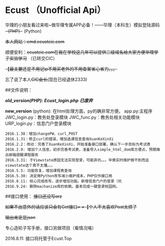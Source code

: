 # Ecust （Unofficial Api）
华理的小朋友看过来啦~做华理专属APP必备！——华理（本科生）模拟登陆源码<del>（PHP）</del> (Python)

<del>本人网站：cmd.ecustcic.com</del>

顺便安利：<del>ecustcic.com在我在学校这几年可以提供二级域名给大家方便华理学子实验学习</del> （已转交CIC）

<del>【最主要还是不用记ip不用买老外的不用备案省心省力。。。</del>

忘了说了本人<del>CIC会长</del>(现在已经退休2333)

##文件说明：

___old_version(PHP):___
    ___Ecust_login.php___
___已废弃___

__new_version__ (python):
在html处理方面，py的确非常方便。
    app.py:主程序
    JWC_login.py：教务处登录模块
    JWC_func.py：教务处相关功能模块
    URP_login.py：信息门户登录模块

    2016.1.30：增加changePW、curl_POST
    2016.1.31：修正curl的错误，增加选课信息查询XuanKeXinXi
    2016.2.2：改动：完善了XuanKeXinXi，开始准备接口部署，确认下一步目标为考试表
    2016.2.9: 增加个人信息，初步完善考试表，准备导入simple_html_dom库方便点，预期推出邮箱提醒课程服务
    2016.3.31: 于Viewstate原因无法实现登录，可能弃坑。。。毕竟实时维护做不到而且viewstate这个真不太懂。。。
    2016.5.5: 功能恢复，增加课程表查询
    2016.5.30: 决定用Python改写减小维护成本，PHP仅作接口用
    2016.8.11: 核心完成改写，逐步增加功能。新增信息门户的登录（坑
    2016.9.24: 删除machanize库的依赖。基本完成一键登录校园网。



##接口使用：
~~接口还没写orz~~

~~如果不出意外的话应该只会有Get接口= =【个人不太喜欢Post太烦了~~

~~输出肯定是json~~

专心造轮子写手册，接口另做项目（看情况咯）

2016.8.11: 接口将托管于Ecust.Top
